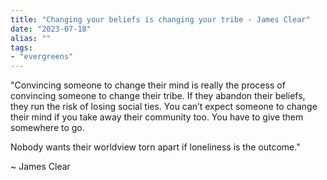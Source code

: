 ```yaml
---
title: "Changing your beliefs is changing your tribe - James Clear"
date: "2023-07-18"
alias: ""
tags:
- "evergreens"
---
```


"Convincing someone to change their mind is really the process of convincing someone to change their tribe. If they abandon their beliefs, they run the risk of losing social ties. You can’t expect someone to change their mind if you take away their community too. You have to give them somewhere to go.

Nobody wants their worldview torn apart if loneliness is the outcome."

~ James Clear

